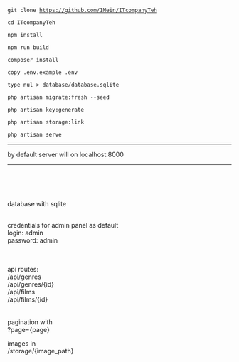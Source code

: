 <code>git clone https://github.com/1Mein/ITcompanyTeh</code>

<code>cd ITcompanyTeh</code>

<code>npm install</code>

<code>npm run build</code>

<code>composer install</code>

<code>copy .env.example .env</code>

<code>type nul > database/database.sqlite</code>

<code>php artisan migrate:fresh --seed</code>

<code>php artisan key:generate</code>

<code>php artisan storage:link</code>

<code>php artisan serve</code>

<hr>
by default server will on localhost:8000 
<hr>
<br><br><br>

database with sqlite<br><br>

credentials for admin panel as default<br>
login: admin<br>
password: admin 

<br><br>
api routes:<br>
/api/genres<br>
/api/genres/{id}<br>
/api/films<br>
/api/films/{id}<br>
<br><br>
pagination with <br>
?page={page}

images in <br>
/storage/{image_path}




